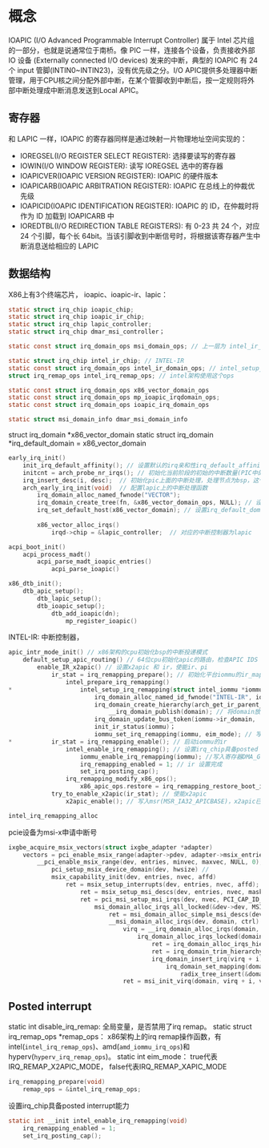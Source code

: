 # 概念

IOAPIC (I/O Advanced Programmable Interrupt Controller) 属于 Intel 芯片组的一部分，也就是说通常位于南桥。像 PIC 一样，连接各个设备，负责接收外部 IO 设备 (Externally connected I/O devices) 发来的中断，典型的 IOAPIC 有 24 个 input 管脚(INTIN0~INTIN23)，没有优先级之分。I/O APIC提供多处理器中断管理，用于CPU核之间分配外部中断，在某个管脚收到中断后，按一定规则将外部中断处理成中断消息发送到Local APIC。

## 寄存器
和 LAPIC 一样，IOAPIC 的寄存器同样是通过映射一片物理地址空间实现的：

- IOREGSEL(I/O REGISTER SELECT REGISTER): 选择要读写的寄存器
- IOWIN(I/O WINDOW REGISTER): 读写 IOREGSEL 选中的寄存器
- IOAPICVER(IOAPIC VERSION REGISTER): IOAPIC 的硬件版本
- IOAPICARB(IOAPIC ARBITRATION REGISTER): IOAPIC 在总线上的仲裁优先级
- IOAPICID(IOAPIC IDENTIFICATION REGISTER): IOAPIC 的 ID，在仲裁时将作为 ID 加载到 IOAPICARB 中
- IOREDTBL(I/O REDIRECTION TABLE REGISTERS): 有 0-23 共 24 个，对应 24 个引脚，每个长 64bit。当该引脚收到中断信号时，将根据该寄存器产生中断消息送给相应的 LAPIC


## 数据结构

X86上有3个终端芯片， ioapic、ioapic-ir、lapic： 
```C
static struct irq_chip ioapic_chip;
static struct irq_chip ioapic_ir_chip;
static struct irq_chip lapic_controller;
static struct irq_chip dmar_msi_controller；

static const struct irq_domain_ops msi_domain_ops; // 上一层为 intel_ir_domain_ops，调用了irq_domain_alloc_irqs_parent 分配中断号

static struct irq_chip intel_ir_chip; // INTEL-IR
static const struct irq_domain_ops intel_ir_domain_ops; // intel_setup_irq_remapping
struct irq_remap_ops intel_irq_remap_ops; // intel架构使用这个ops

static const struct irq_domain_ops x86_vector_domain_ops 
static const struct irq_domain_ops mp_ioapic_irqdomain_ops;
static const struct irq_domain_ops ioapic_irq_domain_ops 

static struct msi_domain_info dmar_msi_domain_info

```


struct irq_domain *x86_vector_domain
static struct irq_domain *irq_default_domain = x86_vector_domain

```C
early_irq_init()
    init_irq_default_affinity(); // 设置默认的irq亲和性irq_default_affinity
    initcnt = arch_probe_nr_irqs(); // 初始化当前阶段的初始的中断数量(PIC中的中断数量，所以大部分是16)，这个数量可能超过256，和idt什么关系呢
    irq_insert_desc(i, desc);  // 初始化pic上面的中断处理，处理节点为bsp，这个地方貌似没有具体的处理函数
    arch_early_irq_init(void)  // 配置lapic上的中断处理函数
        irq_domain_alloc_named_fwnode("VECTOR"); 
        irq_domain_create_tree(fn, &x86_vector_domain_ops, NULL); // 设置irq_domain的ops为x86_vector_domain_ops
        irq_set_default_host(x86_vector_domain); // 设置irq_default_domain为x86_vector_domain，为所有irq_domain的root
        
        x86_vector_alloc_irqs()
            irqd->chip = &lapic_controller;  // 对应的中断控制器为lapic
```

```C
acpi_boot_init()
    acpi_process_madt()
        acpi_parse_madt_ioapic_entries()
            acpi_parse_ioapic()
```

```C
x86_dtb_init();
    dtb_apic_setup();
        dtb_lapic_setup();
        dtb_ioapic_setup();
            dtb_add_ioapic(dn);
                mp_register_ioapic()
```

INTEL-IR: 中断控制器，
```C
apic_intr_mode_init() // x86架构的cpu初始化bsp的中断投递模式
    default_setup_apic_routing() // 64位cpu初始化apic的路由，检查APIC IDS / bios_cpu_apicid 配置合适的APIC模式 (pic/ xapic/x2apic)
        enable_IR_x2apic() // 设置x2apic 和 ir，使能ir、pi
            ir_stat = irq_remapping_prepare(); // 初始化平台iommu的ir_map_ops, 用于支持ir、dmar和pi
                intel_prepare_irq_remapping()
*                   intel_setup_irq_remapping(struct intel_iommu *iommu) // 初始化iommu的ir_table, 包含65536个irte，和对应设置的bitmap
                        irq_domain_alloc_named_id_fwnode("INTEL-IR", iommu->seq_id); // 设置irq_domain的名字为INTEL-IR-%seq_id, 就是说可以有多个iommu
                        irq_domain_create_hierarchy(arch_get_ir_parent_domain(),  0, INTR_REMAP_TABLE_ENTRIES, fn, &intel_ir_domain_ops, iommu); // 创建irq_domain, parent为x86_vector_domain，ops为intel_ir_domain_ops 
                            __irq_domain_publish(domain); // 将domain放到全局列表上irq_domain_list
                        irq_domain_update_bus_token(iommu->ir_domain,  DOMAIN_BUS_DMAR); 将ir_domain设置为DOMAIN_BUS_DMAR
                        init_ir_status(iommu)；
                        iommu_set_irq_remapping(iommu, eim_mode); // 写入iommu寄存器的irtable物理地址和中断模式，x2apic？
*           ir_stat = irq_remapping_enable(); // 启动iommu的ir
                intel_enable_irq_remapping(); // 设置irq_chip具备posted interrupt能力
                    iommu_enable_irq_remapping(iommu); //写入寄存器DMA_GCMD_IRE，使能ire。删除DMA_GCMD_CFI cimpatibility-format msi能力
                    irq_remapping_enabled = 1; // ir 设置完成
                    set_irq_posting_cap();
                irq_remapping_modify_x86_ops();
                    x86_apic_ops.restore = irq_remapping_restore_boot_irq_mode;
            try_to_enable_x2apic(ir_stat); // 使能x2apic
                x2apic_enable(); // 写入msr(MSR_IA32_APICBASE)，x2apic已经可以使用

intel_irq_remapping_alloc

```
pcie设备为msi-x申请中断号
```C
ixgbe_acquire_msix_vectors(struct ixgbe_adapter *adapter)
    vectors = pci_enable_msix_range(adapter->pdev, adapter->msix_entries, vector_threshold, vectors); // vectors为tx + rx + 1，收发队列+管理， 不超过cpu数量，确保配置空间可以保存
        __pci_enable_msix_range(dev, entries, minvec, maxvec, NULL, 0); // affinity=NULL
            pci_setup_msix_device_domain(dev, hwsize) // 
            msix_capability_init(dev, entries, nvec, affd)
                ret = msix_setup_interrupts(dev, entries, nvec, affd);
                    ret = msix_setup_msi_descs(dev, entries, nvec, masks);
                    ret = pci_msi_setup_msi_irqs(dev, nvec, PCI_CAP_ID_MSIX);
                        msi_domain_alloc_irqs_all_locked(&dev->dev, MSI_DEFAULT_DOMAIN, nvec);
                            ret = msi_domain_alloc_simple_msi_descs(dev, info, ctrl);
                            __msi_domain_alloc_irqs(dev, domain, ctrl)
                                virq = __irq_domain_alloc_irqs(domain, -1, desc->nvec_used, dev_to_node(dev), &arg, false, desc->affinity);
                                    irq_domain_alloc_irqs_locked(domain, irq_base, nr_irqs, node, arg, realloc, affinity);
                                        ret = irq_domain_alloc_irqs_hierarchy(domain, virq, nr_irqs, arg);
                                        ret = irq_domain_trim_hierarchy(virq + i);
                                        irq_domain_insert_irq(virq + i);
                                            irq_domain_set_mapping(domain, data->hwirq, data);
                                                radix_tree_insert(&domain->revmap_tree, hwirq, irq_data);
                                ret = msi_init_virq(domain, virq + i, vflags);

```
## Posted interrupt

static int disable_irq_remap: 全局变量，是否禁用了irq remap。
static struct irq_remap_ops *remap_ops： x86架构上的irq remap操作函数，有intel(`intel_irq_remap_ops`)、amd(`amd_iommu_irq_ops`)和hyperv(`hyperv_irq_remap_ops`)。
static int eim_mode： true代表IRQ_REMAP_X2APIC_MODE， false代表IRQ_REMAP_XAPIC_MODE
```C
irq_remapping_prepare(void)
    remap_ops = &intel_irq_remap_ops;
```

设置irq_chip具备posted interrupt能力
```C
static int __init intel_enable_irq_remapping(void)
    irq_remapping_enabled = 1;
	set_irq_posting_cap();
```